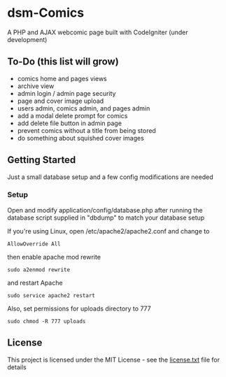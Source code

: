 # dsm-Comics
A PHP and AJAX webcomic page built with CodeIgniter (under development)

## To-Do (this list will grow)
- comics home and pages views
- archive view
- admin login / admin page security
- page and cover image upload
- users admin, comics admin, and pages admin
- add a modal delete prompt for comics
- add delete file button in admin page
- prevent comics without a title from being stored
- do something about squished cover images

## Getting Started
Just a small database setup and a few config modifications are needed

### Setup
Open and modify application/config/database.php after running the database script supplied in "dbdump" to match your database setup

If you're using Linux, open /etc/apache2/apache2.conf and change to
```
AllowOverride All
```

then enable apache mod rewrite
```
sudo a2enmod rewrite
```
and restart Apache
```
sudo service apache2 restart
```

Also, set permissions for uploads directory to 777
```
sudo chmod -R 777 uploads
```

## License
This project is licensed under the MIT License - see the [license.txt](license.txt) file for details

